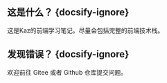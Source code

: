 ## 这是什么？  {docsify-ignore}
这是Kaz的前端学习笔记。尽量会包括完整的前端技术栈。


## 发现错误？  {docsify-ignore}

欢迎前往 Gitee 或者 Github 仓库提交问题。


